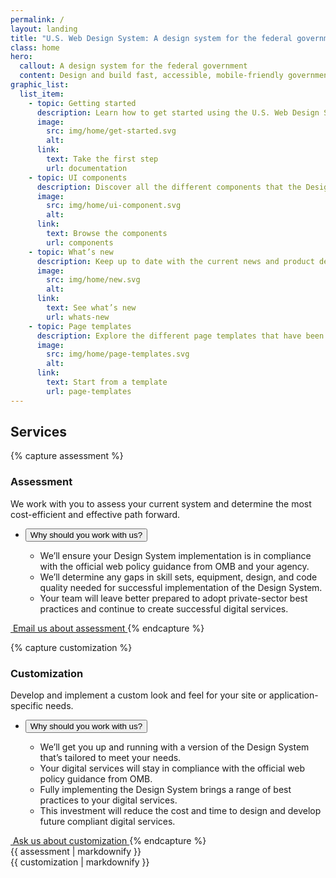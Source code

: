 ```yaml
---
permalink: /
layout: landing
title: "U.S. Web Design System: A design system for the federal government"
class: home
hero:
  callout: A design system for the federal government
  content: Design and build fast, accessible, mobile-friendly government websites backed by user research.
graphic_list:
  list_item:
    - topic: Getting started
      description: Learn how to get started using the U.S. Web Design System for your project, regardless of your technical stack.
      image:
        src: img/home/get-started.svg
        alt:
      link:
        text: Take the first step
        url: documentation
    - topic: UI components
      description: Discover all the different components that the Design System provides as both design and development assets.
      image:
        src: img/home/ui-component.svg
        alt:
      link:
        text: Browse the components
        url: components
    - topic: What’s new
      description: Keep up to date with the current news and product development updates for the U.S. Web Design System.
      image:
        src: img/home/new.svg
        alt:
      link:
        text: See what’s new
        url: whats-new
    - topic: Page templates
      description: Explore the different page templates that have been created to jump start your product development.
      image:
        src: img/home/page-templates.svg
        alt:
      link:
        text: Start from a template
        url: page-templates
---
```


## Services

{% capture assessment %}
### Assessment

We work with you to assess your current system and determine the most cost-efficient and effective path forward.

<ul class="usa-accordion">
  <li>
    <button class="usa-accordion__button"
      aria-expanded="false"
      aria-controls="assessment-content">
      Why should you work with us?
    </button>
    <div id="assessment-content" class="usa-accordion__content">
      <ul>
        <li>We’ll ensure your Design System implementation is in compliance with the official web policy guidance from OMB and your agency.</li>
        <li>We’ll determine any gaps in skill sets, equipment, design, and code quality needed for successful implementation of the Design System.</li>
        <li>Your team will leave better prepared to adopt private-sector best practices and continue to create successful digital services.</li>
      </ul> 
    </div>
  </li>
</ul>

<a href="mailto:uswebdesignstandards+assessment@gsa.gov?cc=inquiries18F@gsa.gov" class="usa-button cta" onclick="ga('send', 'event', 'Clicked Assessment CTA', 'Clicked assessment call to action');">
  <img src="{{ site.baseurl }}/img/logo-email.png" alt="">
  Email us about assessment
</a>
{% endcapture %}

{% capture customization %}
### Customization

Develop and implement a custom look and feel for your site or application-specific needs.

<ul class="usa-accordion">
  <li>
    <button class="usa-accordion__button"
      aria-expanded="false"
      aria-controls="customization-content">
      Why should you work with us?
    </button>
    <div id="customization-content" class="usa-accordion__content">
      <ul>
        <li>We’ll get you up and running with a version of the Design System that’s tailored to meet your needs.</li>
        <li>Your digital services will stay in compliance with the official web policy guidance from OMB.</li>
        <li>Fully implementing the Design System brings a range of best practices to your digital services.</li>
        <li>This investment will reduce the cost and time to design and develop future compliant digital services.</li>
      </ul> 
    </div>
  </li>
</ul>

<a href="mailto:uswebdesignstandards+customization@gsa.gov?cc=inquiries18F@gsa.gov" class="usa-button cta" onclick="ga('send', 'event', 'Clicked Customization CTA', 'Clicked customization call to action');">
  <img src="{{ site.baseurl }}/img/logo-email.png" alt="">
  Ask us about customization
</a>
{% endcapture %}

<div class="grid-row grid-gap">
  <div class="tablet:grid-col">
    {{ assessment | markdownify }}
  </div>
  <div class="tablet:grid-col">
    {{ customization | markdownify }}
  </div>
</div>
